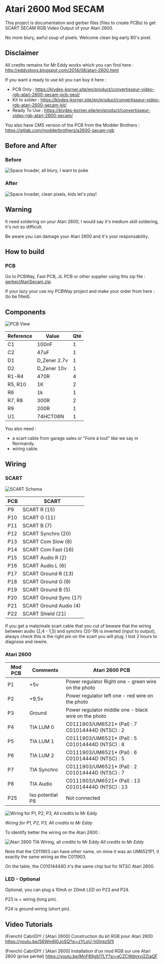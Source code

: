 # Atari 2600 Mod SECAM

This project is documentation and gerber files (files to create PCBs) to get SCART SECAM RGB Video Output of your Atari 2600.

No more blury, awful soup of pixels. Welcome clean big early 80's pixel.

## Disclaimer

All credits remains for Mr Eddy works which you can find here : http://eddystoys.blogspot.com/2014/08/atari-2600.html

If you want a ready to use kit you can buy it here :

- PCB Only : https://klydes-korner.site/en/product/convertisseur-video-rgb-atari-2600-secam-pcb-seul/
- Kit to solder : https://klydes-korner.site/en/product/convertisseur-video-rgb-atari-2600-secam-kit/
- Ready To Use : https://klydes-korner.site/en/product/convertisseur-video-rgb-atari-2600-secam/

You also have  CMS version of the PCB from the Modder Brothers : https://gitlab.com/modderbrothers/a2600-secam-rgb

## Before and After

### Before

![Space Invader, all blury, I want to puke](img/before.jpg "Space Invader, all blury, I want to puke")

### After

![Space Invader, clean pixels, kids let's play!](img/after.jpg "Space Invader, clean pixels, kids let's play!")

## Warning

It need soldering on your Atari 2600, I would say it's medium skill soldering, it's not so difficult.

Be aware you can damage your Atari 2600 and it's your responsability.

## How to build

### PCB

Go to PCBWay, Fast PCB, JL PCB or other supplier using this zip file : [gerber/AtariSecam.zip](gerber/AtariSecam.zip).

If your lazy your use my PCBWay project and make your order from here : (to be filled).

## Components

![PCB View](img/convertisseur-video-atari-2600-secam-kit.jpg)

| Reference | Value | Qté |
|---|---|---|
| C1 | 100nF | 1 |
| C2 | 47uF | 1 |
| D1 | D_Zener 2.7v | 1 |
| D2 | D_Zener 10v | 1 |
| R1-R4 | 470R | 4 |
| R5, R10 | 1K | 2 |
| R6 | 1k | 1 |
| R7, R8 | 300R | 2 |
| R9 | 200R | 1 |
| U1 | 74HCT08N | 1 |

You also need :
- a scart cable from garage sales or "Foire à tout" like we say in Normandy.
- wiring cable.

## Wiring

### SCART


![SCART Schema ](img/scart_schema.png "SCART Schema")

| PCB | SCART |
|---|---|
| P9 | SCART R (15) |
| P10 | SCART G (11) |
| P11 | SCART B (7) |
| P12 | SCART Synchro (20) |
| P13 | SCART Com Slow (8) |
| P14 | SCART Com Fast (16) |
| P15 | SCART Audio R (2) |
| P16 | SCART Audio L (6) |
| P17 | SCART Ground R (13) |
| P18 | SCART Ground G (9) |
| P19 | SCART Ground B (5) |
| P20 | SCART Ground Sync (17) |
| P21 | SCART Ground Audio (4) |
| P22 | SCART Shield (21) |


If you get a male/male scart cable that you cut of beware that the wiring between audio (2,4 - 1,5) and synchro (20-19) is inverted (input to output), always check this is the right pin on the scart you will plug. I lost 2 hours to diagnose and rewire.

### Atari 2600

| Mod PCB | Comments | Atari 2600 PCB |
|---|---|---|
| P1 | +5v | Power regulator Right one - green wire on the photo |
| P2 | +9,5v | Power regulator left one - red wire on the photo |
| P3 | Ground | Power regulator middle one - black wire on the photo |
| P4 | TIA LUM 0 | C0111903/UM6521* (Pal) : 7  <br/>  C01014444D (NTSC) : 2 |
| P5 | TIA LUM 1 | C0111903/UM6521* (Pal) : 5 <br/>  C01014444D (NTSC) : 8 |
| P6 | TIA LUM 2 | C0111903/UM6521* (Pal) : 6 <br/>  C01014444D (NTSC) : 5 |
| P7 | TIA Synchro | C0111903/UM6521* (Pal) : 2 <br/>  C01014444D (NTSC) : 7 |
| P8 | TIA Audio | C0111903/UM6521* (Pal) : 13  <br/>  C01014444D (NTSC) : 13 |
| P25 | Iso potential P8 | Not connected |

![Wiring for P1, P2, P3, All credits to Mr Eddy](img/power_wiring.jpg "Wiring for P1, P2, P3, All credits to Mr Eddy")

_Wiring for P1, P2, P3, All credits to Mr Eddy_

To identify better the wiring on the Atari 2600 : 

![Atari 2600 TIA Wiring, all credits to Mr Eddy](img/rgb_web3.png "Atari 2600 TIA Wiring, all credits to Mr Eddy")
_All credits to Mr Eddy_

Note that the C011903 can have other name, on mine it was an UM6521P1, it exactly the same wiring as the C011903.

On the table, the C01014444D it's the same chip but for NTSC Atari 2600. 

### LED - Optional

Optional, you can plug a 10mA or 20mA LED on P23 and P24.

P23 is + wiring (long pin).

P24 is ground wiring (short pin).

## Video Tutorials

(French) CabriDIY / [Atari 2600] Construction du kit RGB pour Atari 2600 https://youtu.be/S6Wm6l0JoSQ?si=zYLoU-hGtrezSI1l

(French) CabriDIY / [Atari 2600] Installation d'un mod RGB sur une Atari 2600 (prise péritel) https://youtu.be/MnF89gb17LY?si=qCZCWdnxvj2ZiaQF
